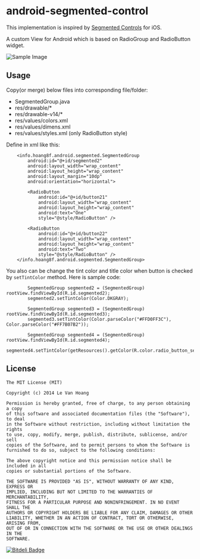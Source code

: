 android-segmented-control
=========================

This implementation is inspired by [Segmented Controls](https://developer.apple.com/library/ios/documentation/userexperience/conceptual/UIKitUICatalog/UISegmentedControl.html) for iOS.

A custom View for Android which is based on RadioGroup and RadioButton widget.
 
![Sample Image](https://raw2.github.com/hoang8f/android-segmented-control/master/screenshot/screenshot.png)

Usage
-----
Copy(or merge) below files into corresponding file/folder:
  + SegmentedGroup.java
  + res/drawable/*
  + res/drawable-v14/*
  + res/values/colors.xml
  + res/values/dimens.xml
  + res/values/styles.xml (only RadioButton style)

Define in xml like this:

        <info.hoang8f.android.segmented.SegmentedGroup
            android:id="@+id/segmented2"
            android:layout_width="wrap_content"
            android:layout_height="wrap_content"
            android:layout_margin="10dp"
            android:orientation="horizontal">

            <RadioButton
                android:id="@+id/button21"
                android:layout_width="wrap_content"
                android:layout_height="wrap_content"
                android:text="One"
                style="@style/RadioButton" />

            <RadioButton
                android:id="@+id/button22"
                android:layout_width="wrap_content"
                android:layout_height="wrap_content"
                android:text="Two"
                style="@style/RadioButton" />
        </info.hoang8f.android.segmented.SegmentedGroup>

You also can be change the tint color and title color when button is checked by `setTintColor` method.
Here is sample code:

            SegmentedGroup segmented2 = (SegmentedGroup) rootView.findViewById(R.id.segmented2);
            segmented2.setTintColor(Color.DKGRAY);

            SegmentedGroup segmented3 = (SegmentedGroup) rootView.findViewById(R.id.segmented3);
            segmented3.setTintColor(Color.parseColor("#FFD0FF3C"), Color.parseColor("#FF7B07B2"));

            SegmentedGroup segmented4 = (SegmentedGroup) rootView.findViewById(R.id.segmented4);
            segmented4.setTintColor(getResources().getColor(R.color.radio_button_selected_color));

License
-------
    The MIT License (MIT)
    
    Copyright (c) 2014 Le Van Hoang
    
    Permission is hereby granted, free of charge, to any person obtaining a copy
    of this software and associated documentation files (the "Software"), to deal
    in the Software without restriction, including without limitation the rights
    to use, copy, modify, merge, publish, distribute, sublicense, and/or sell
    copies of the Software, and to permit persons to whom the Software is
    furnished to do so, subject to the following conditions:
    
    The above copyright notice and this permission notice shall be included in all
    copies or substantial portions of the Software.
    
    THE SOFTWARE IS PROVIDED "AS IS", WITHOUT WARRANTY OF ANY KIND, EXPRESS OR
    IMPLIED, INCLUDING BUT NOT LIMITED TO THE WARRANTIES OF MERCHANTABILITY,
    FITNESS FOR A PARTICULAR PURPOSE AND NONINFRINGEMENT. IN NO EVENT SHALL THE
    AUTHORS OR COPYRIGHT HOLDERS BE LIABLE FOR ANY CLAIM, DAMAGES OR OTHER
    LIABILITY, WHETHER IN AN ACTION OF CONTRACT, TORT OR OTHERWISE, ARISING FROM,
    OUT OF OR IN CONNECTION WITH THE SOFTWARE OR THE USE OR OTHER DEALINGS IN THE
    SOFTWARE.


[![Bitdeli Badge](https://d2weczhvl823v0.cloudfront.net/hoang8f/android-segmented-control/trend.png)](https://bitdeli.com/free "Bitdeli Badge")

